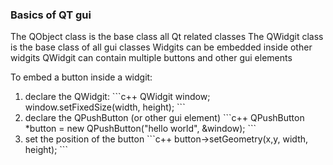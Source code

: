 ### Basics of QT gui
The QObject class is the base class all Qt related classes
The QWidgit class is the base class of all gui classes
Widgits can be embedded inside other widgits
QWidgit can contain multiple buttons and other gui elements

To embed a button inside a widgit:
<ol>
<li>
declare the QWidgit:
```c++ 
QWidgit window; 
window.setFixedSize(width, height);
```
</li>
<li>
declare the QPushButton (or other gui element)
```c++
QPushButton *button = new QPushButton("hello world", &window);
```
</li>
<li>
set the position of the button
```c++
button->setGeometry(x,y, width, height);
```
</li>
</ol>
